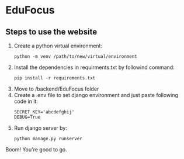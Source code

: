 # EduFocus

## Steps to use the website
1. Create a python virtual environment:
   ```
   python -m venv /path/to/new/virtual/environment
   ```
2. Install the dependencies in requirments.txt by followind command:
   ```
   pip install -r requirements.txt
   ```
3. Move to /backend/EduFocus folder
4. Create a .env file to set django environment and just paste following code in it:
   ```
   SECRET_KEY='abcdefghij'
   DEBUG=True
   ```
6. Run django server by:
   ```
   python manage.py runserver
   ```
Boom! You're good to go.

